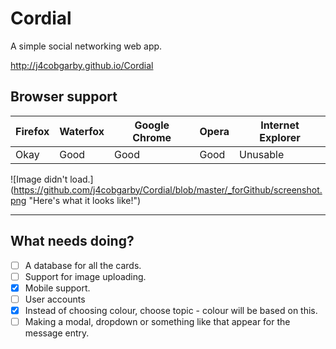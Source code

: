 # Cordial
A simple social networking web app.

http://j4cobgarby.github.io/Cordial

## Browser support
| Firefox | Waterfox | Google Chrome | Opera | Internet Explorer |
| ------- | -------- | ------------- | ----- | ----------------- |
| Okay    | Good     | Good          | Good  | Unusable          |

![Image didn't load.]
(https://github.com/j4cobgarby/Cordial/blob/master/_forGithub/screenshot.png
  "Here's what it looks like!")

<hr/>

## What needs doing?
  - [ ] A database for all the cards.
  - [ ] Support for image uploading.
  - [x] Mobile support.
  - [ ] User accounts
  - [x] Instead of choosing colour, choose topic - colour will be based on this.
  - [ ] Making a modal, dropdown or something like that appear for the message entry.
